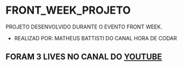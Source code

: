 # FRONT_WEEK_PROJETO
PROJETO DESENVOLVIDO DURANTE O EVENTO FRONT WEEK. 

- REALIZAD POR: MATHEUS BATTISTI DO CANAL HORA DE CODAR

## FORAM 3 LIVES NO CANAL DO [YOUTUBE](https://www.youtube.com/@MatheusBattisti/featured)
